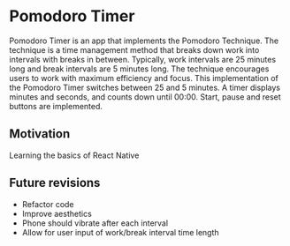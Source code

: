 # Pomodoro Timer
Pomodoro Timer is an app that implements the Pomodoro Technique. The technique is a time management method that breaks down work into intervals with breaks in between. Typically, work intervals are 25 minutes long and break intervals are 5 minutes long. The technique encourages users to work with maximum efficiency and focus.
This implementation of the Pomodoro Timer switches between 25 and 5 minutes. A timer displays minutes and seconds, and counts down until 00:00. Start, pause and reset buttons are implemented.
## Motivation
Learning the basics of React Native
## Future revisions
* Refactor code
* Improve aesthetics
* Phone should vibrate after each interval
* Allow for user input of work/break interval time length
